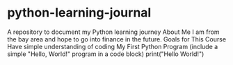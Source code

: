 # python-learning-journal
A repository to document my Python learning journey
About Me
I am from the bay area and hope to go into finance in the future.
Goals for This Course
Have simple understanding of coding
My First Python Program (include a simple "Hello, World!" program in a code block)
print("Hello World!")
